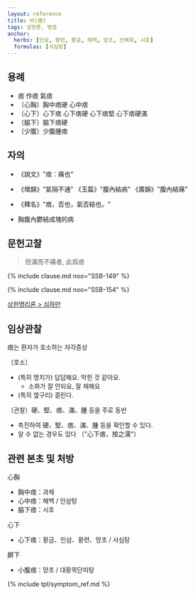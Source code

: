 ```yaml
---
layout: reference
title: 비(痞)
tags: 상한론, 병증
anchor:
  herbs: [인삼, 황련, 황금, 해백, 망초, 선복화, 시호]
  formulas: [사심탕]
---
```



## 용례

* 痞 作痞 氣痞
* 〔心胸〕胸中痞硬 心中痞
* 〔心下〕心下痞 心下痞硬 心下痞堅 心下痞硬滿
* 〔脇下〕脇下痞硬
* 〔少腹〕少腹腫痞

## 자의

* 《說文》"痞：痛也"
* 《增韻》"氣隔不通" 《玉篇》"腹內結病" 《廣韻》"腹內結痛"
* 《釋名》"痞，否也，氣否結也。"

* 胸腹內鬱結成塊的病


## 문헌고찰

> 但滿而不痛者, 此爲痞

{% include clause.md noo="SSB-149" %}

{% include clause.md noo="SSB-154" %}

[상한명리론 > 심하만]({{site.baseurl}}/reference/Books/Etc/상한명리론#심하만)

## 임상관찰

痞는 환자가 호소하는 자각증상

〔호소〕

* (특히 명치가) 답답해요. 막힌 것 같아요.
  - 소화가 잘 안되요, 잘 체해요
* (특히 옆구리) 결린다.

〔관찰〕硬、堅、痞、滿、腫 등을 주로 동반

* 촉진하여 硬、堅、痞、滿、腫 등을 확인할 수 있다.
* 알 수 없는 경우도 있다 （"心下痞，按之濡"）


## 관련 본초 및 처방

心胸
* 胸中痞：과체
* 心中痞：해백 / 인삼탕
* 脇下痞：시호

心下
* 心下痞：황금、인삼、황련、망초 / 사심탕

臍下
* 小腹痞：망초 / 대황목단피탕


{% include tpl/symptom_ref.md %}
